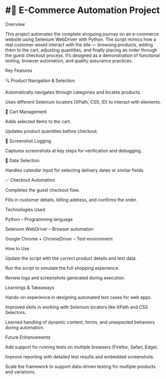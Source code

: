 # #🛒 E-Commerce Automation Project
Overview

This project automates the complete shopping journey on an e-commerce website using Selenium WebDriver with Python. The script mimics how a real customer would interact with the site — browsing products, adding them to the cart, adjusting quantities, and finally placing an order through the guest checkout process. It’s designed as a demonstration of functional testing, browser automation, and quality assurance practices.

Key Features

🔍 Product Navigation & Selection

Automatically navigates through categories and locates products.

Uses different Selenium locators (XPath, CSS, ID) to interact with elements.

🛒 Cart Management

Adds selected items to the cart.

Updates product quantities before checkout.

📸 Screenshot Logging

Captures screenshots at key steps for verification and debugging.

📅 Date Selection

Handles calendar input for selecting delivery dates or similar fields.

✅ Checkout Automation

Completes the guest checkout flow.

Fills in customer details, billing address, and confirms the order.

Technologies Used

Python – Programming language

Selenium WebDriver – Browser automation

Google Chrome + ChromeDriver – Test environment

How to Use

Update the script with the correct product details and test data.

Run the script to simulate the full shopping experience.

Review logs and screenshots generated during execution.

Learnings & Takeaways

Hands-on experience in designing automated test cases for web apps.

Improved skills in working with Selenium locators like XPath and CSS Selectors.

Learned handling of dynamic content, forms, and unexpected behaviors during automation.

Future Enhancements

Add support for running tests on multiple browsers (Firefox, Safari, Edge).

Improve reporting with detailed test results and embedded screenshots.

Scale the framework to support data-driven testing for multiple products and variations.
